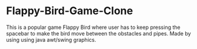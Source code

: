 # Flappy-Bird-Game-Clone
This is a popular game Flappy Bird where user has to keep pressing the spacebar to make the bird move between the obstacles and pipes. Made by using using java awt/swing graphics.
